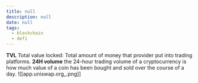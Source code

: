 ```yaml
---
title: null
description: null
date: null
tags:
  - blockchain
  - defi
---
```


**TVL** Total value locked: Total amount of money that provider put into trading platforms. **24H volume** the 24-hour trading volume of a cryptocurrency is how much value of a coin has been bought and sold over the course of a day. ![[app.uniswap.org_.png]]
